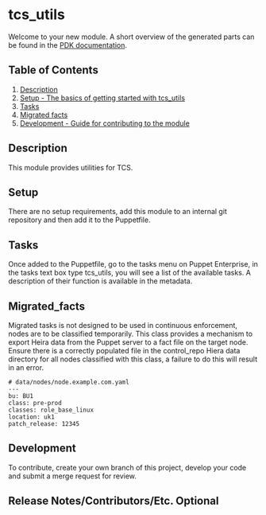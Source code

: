 # tcs_utils

Welcome to your new module. A short overview of the generated parts can be found
in the [PDK documentation][1].

## Table of Contents

1. [Description](#description)
1. [Setup - The basics of getting started with tcs_utils](#setup)
1. [Tasks](*tasks)
1. [Migrated facts](*migrated_facts)
1. [Development - Guide for contributing to the module](#development)

## Description

This module provides utilities for TCS.

## Setup

There are no setup requirements, add this module to an internal git repository and then add it to the Puppetfile.

## Tasks

Once added to the Puppetfile, go to the tasks menu on Puppet Enterprise, in the tasks text box type tcs_utils, you will see a list of the available tasks. A description of their function is available in the metadata.

## Migrated_facts

Migrated tasks is not designed to be used in continuous enforcement, nodes are to be classified temporarily. This class provides a mechanism to export Heira data from the Puppet server to a fact file on the target node.
Ensure there is a correctly populated file in the control_repo Hiera data directory for all nodes classified with this class, a failure to do this will result in an error.

```
# data/nodes/node.example.com.yaml
---
bu: BU1
class: pre-prod
classes: role_base_linux
location: uk1
patch_release: 12345
```


## Development

To contribute, create your own branch of this project, develop your code and submit a merge request for review. 

## Release Notes/Contributors/Etc. **Optional**

[1]: https://puppet.com/docs/pdk/latest/pdk_generating_modules.html
[2]: https://puppet.com/docs/puppet/latest/puppet_strings.html
[3]: https://puppet.com/docs/puppet/latest/puppet_strings_style.html
